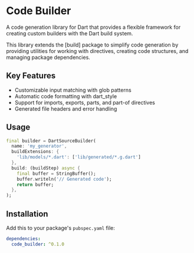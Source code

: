 # Code Builder

A code generation library for Dart that provides a flexible framework for creating custom builders with the Dart build system.

This library extends the [build] package to simplify code generation by providing utilities for working with directives, creating code structures, and managing package dependencies.

## Key Features

- Customizable input matching with glob patterns
- Automatic code formatting with dart_style
- Support for imports, exports, parts, and part-of directives
- Generated file headers and error handling

## Usage

```dart
final builder = DartSourceBuilder(
  name: 'my_generator',
  buildExtensions: {
    'lib/models/*.dart': ['lib/generated/*.g.dart']
  },
  build: (buildStep) async {
    final buffer = StringBuffer();
    buffer.writeln('// Generated code');
    return buffer;
  },
);
```

## Installation

Add this to your package's `pubspec.yaml` file:

```yaml
dependencies:
  code_builder: ^0.1.0
```
